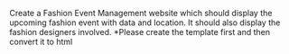 Create a Fashion Event Management website which should display the upcoming fashion event with data and location. It should also display the fashion designers involved.
*Please create the template first and then convert it to html